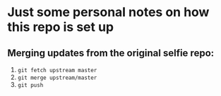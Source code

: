 # Just some personal notes on how this repo is set up

## Merging updates from the original selfie repo:

1. `git fetch upstream master`
2. `git merge upstream/master`
3. `git push`
